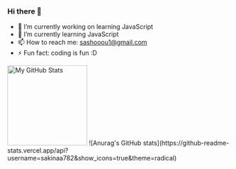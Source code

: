 ### Hi there 👋

- 🔭 I’m currently working on learning JavaScript
- 🌱 I’m currently learning JavaScript
- 📫 How to reach me: sashooou1@gmail.com
- ⚡ Fun fact: coding is fun :D
<p>
  <img height="180em" alt="My GitHub Stats" src="https://github-readme-stats.vercel.app/api/top-langs/?username=sakinaa782&langs_count=8&layout=compact&hide_border=true&bg_color=00000000&text_color=3498db&&count_private=true&include_all_commits=true" />
  ![Anurag's GitHub stats](https://github-readme-stats.vercel.app/api?username=sakinaa782&show_icons=true&theme=radical)
</p>

